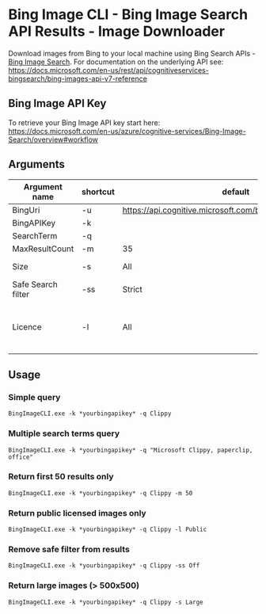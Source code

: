 # Bing Image CLI - Bing Image Search API Results - Image Downloader
Download images from Bing to your local machine using Bing Search APIs - [Bing Image Search](https://docs.microsoft.com/en-us/azure/cognitive-services/Bing-Image-Search/overview).  For documentation on the underlying API see: https://docs.microsoft.com/en-us/rest/api/cognitiveservices-bingsearch/bing-images-api-v7-reference

## Bing Image API Key
To retrieve your Bing Image API key start here: https://docs.microsoft.com/en-us/azure/cognitive-services/Bing-Image-Search/overview#workflow

## Arguments

| Argument name | shortcut | default | values |
|----|----|----|----|
| BingUri | -u | https://api.cognitive.microsoft.com/bing/v7.0/images/search | |
| BingAPIKey | -k | | |
| SearchTerm | -q | | |
| MaxResultCount | -m | 35 | 1-150 |
| Size | -s | All | Small, Medium, Large, Wallpaper, All |
| Safe Search filter| -ss | Strict | Off, Moderate, Strict |
| Licence | -l| All | Any, Public, Share, ShareCommercially, Modify, ModifyCommercially, All |

## Usage

### Simple query
```
BingImageCLI.exe -k *yourbingapikey* -q Clippy
```

### Multiple search terms query
```
BingImageCLI.exe -k *yourbingapikey* -q "Microsoft Clippy, paperclip, office"
```

### Return first 50 results only
```
BingImageCLI.exe -k *yourbingapikey* -q Clippy -m 50
```

### Return public licensed images only
```
BingImageCLI.exe -k *yourbingapikey* -q Clippy -l Public
```

### Remove safe filter from results
```
BingImageCLI.exe -k *yourbingapikey* -q Clippy -ss Off
```

### Return large images (> 500x500)
```
BingImageCLI.exe -k *yourbingapikey* -q Clippy -s Large
```



